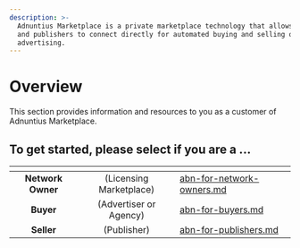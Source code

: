 ```yaml
---
description: >-
  Adnuntius Marketplace is a private marketplace technology that allows buyers
  and publishers to connect directly for automated buying and selling of
  advertising.
---
```


# Overview

This section provides information and resources to you as a customer of Adnuntius Marketplace.&#x20;

## To get started, please select if you are a ...

<table data-view="cards"><thead><tr><th align="center"></th><th align="center"></th><th data-hidden data-card-target data-type="content-ref"></th></tr></thead><tbody><tr><td align="center"><strong>Network Owner</strong></td><td align="center">(Licensing Marketplace)</td><td><a href="getting-started/abn-for-network-owners.md">abn-for-network-owners.md</a></td></tr><tr><td align="center"><strong>Buyer</strong></td><td align="center">(Advertiser or Agency)</td><td><a href="getting-started/abn-for-buyers.md">abn-for-buyers.md</a></td></tr><tr><td align="center"><strong>Seller</strong></td><td align="center">(Publisher)</td><td><a href="getting-started/abn-for-publishers.md">abn-for-publishers.md</a></td></tr></tbody></table>
